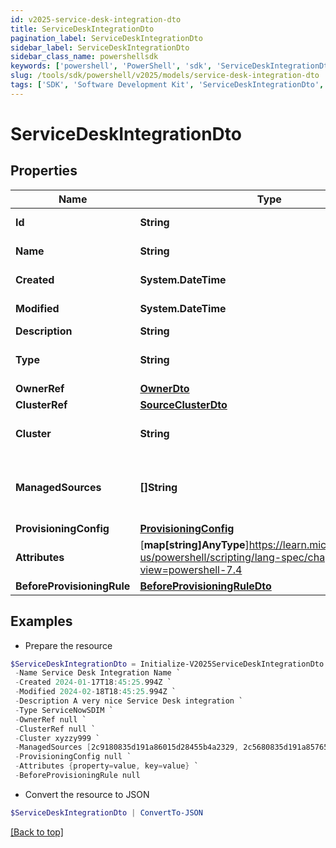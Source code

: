 ```yaml
---
id: v2025-service-desk-integration-dto
title: ServiceDeskIntegrationDto
pagination_label: ServiceDeskIntegrationDto
sidebar_label: ServiceDeskIntegrationDto
sidebar_class_name: powershellsdk
keywords: ['powershell', 'PowerShell', 'sdk', 'ServiceDeskIntegrationDto', 'V2025ServiceDeskIntegrationDto'] 
slug: /tools/sdk/powershell/v2025/models/service-desk-integration-dto
tags: ['SDK', 'Software Development Kit', 'ServiceDeskIntegrationDto', 'V2025ServiceDeskIntegrationDto']
---
```



# ServiceDeskIntegrationDto

## Properties

Name | Type | Description | Notes
------------ | ------------- | ------------- | -------------
**Id** | **String** | Unique identifier for the Service Desk integration | [optional] 
**Name** | **String** | Service Desk integration's name. The name must be unique. | [required]
**Created** | **System.DateTime** | The date and time the Service Desk integration was created | [optional] 
**Modified** | **System.DateTime** | The date and time the Service Desk integration was last modified | [optional] 
**Description** | **String** | Service Desk integration's description. | [required]
**Type** | **String** | Service Desk integration types:  - ServiceNowSDIM - ServiceNow  | [required][default to "ServiceNowSDIM"]
**OwnerRef** | [**OwnerDto**](owner-dto) |  | [optional] 
**ClusterRef** | [**SourceClusterDto**](source-cluster-dto) |  | [optional] 
**Cluster** | **String** | Cluster ID for the Service Desk integration (replaced by clusterRef, retained for backward compatibility). | [optional] 
**ManagedSources** | **[]String** | Source IDs for the Service Desk integration (replaced by provisioningConfig.managedSResourceRefs, but retained here for backward compatibility). | [optional] 
**ProvisioningConfig** | [**ProvisioningConfig**](provisioning-config) |  | [optional] 
**Attributes** | [**map[string]AnyType**]https://learn.microsoft.com/en-us/powershell/scripting/lang-spec/chapter-04?view=powershell-7.4 | Service Desk integration's attributes. Validation constraints enforced by the implementation. | [required]
**BeforeProvisioningRule** | [**BeforeProvisioningRuleDto**](before-provisioning-rule-dto) |  | [optional] 

## Examples

- Prepare the resource
```powershell
$ServiceDeskIntegrationDto = Initialize-V2025ServiceDeskIntegrationDto  -Id 62945a496ef440189b1f03e3623411c8 `
 -Name Service Desk Integration Name `
 -Created 2024-01-17T18:45:25.994Z `
 -Modified 2024-02-18T18:45:25.994Z `
 -Description A very nice Service Desk integration `
 -Type ServiceNowSDIM `
 -OwnerRef null `
 -ClusterRef null `
 -Cluster xyzzy999 `
 -ManagedSources [2c9180835d191a86015d28455b4a2329, 2c5680835d191a85765d28455b4a9823] `
 -ProvisioningConfig null `
 -Attributes {property=value, key=value} `
 -BeforeProvisioningRule null
```

- Convert the resource to JSON
```powershell
$ServiceDeskIntegrationDto | ConvertTo-JSON
```


[[Back to top]](#) 

